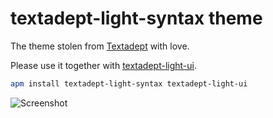 # textadept-light-syntax theme

The theme stolen from [Textadept](https://orbitalquark.github.io/textadept) with
love.

Please use it together with [textadept-light-ui](https://github.com/lua-rocks/atom-textadept-light-ui).

```bash
apm install textadept-light-syntax textadept-light-ui
```

![Screenshot](https://i.imgur.com/vgu4NGD.png)
